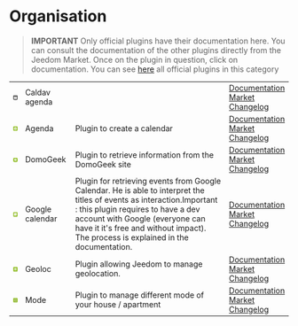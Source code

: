 
# Organisation


>**IMPORTANT**
>Only official plugins have their documentation here. You can consult the documentation of the other plugins directly from the Jeedom Market. Once on the plugin in question, click on documentation.
>You can see [here](https://market.jeedom.com/index.php?v=d&p=market&type=plugin&categorie=organization) all official plugins in this category


| | | | |
|--- | --- | --- | ---|
|<img src="caldav/caldav_icon.png" class="pluginLogo" width="100" />|Caldav agenda||[Documentation](caldav/index)<br/>[Market](https://market.jeedom.com/index.php?v=d&p=market_display&id=1149)<br/>[Changelog](caldav/changelog)|
|<img src="calendar/calendar_icon.png" class="pluginLogo" width="100" />|Agenda|Plugin to create a calendar|[Documentation](calendar/index)<br/>[Market](https://market.jeedom.com/index.php?v=d&p=market_display&id=57)<br/>[Changelog](calendar/changelog)|
|<img src="domogeek/domogeek_icon.png" class="pluginLogo" width="100" />|DomoGeek|Plugin to retrieve information from the DomoGeek site|[Documentation](domogeek/index)<br/>[Market](https://market.jeedom.com/index.php?v=d&p=market_display&id=250)<br/>[Changelog](domogeek/changelog)|
|<img src="gCalendar/gCalendar_icon.png" class="pluginLogo" width="100" />|Google calendar|Plugin for retrieving events from Google Calendar. He is able to interpret the titles of events as interaction.Important : this plugin requires to have a dev account with Google (everyone can have it it's free and without impact). The process is explained in the documentation. |[Documentation](gCalendar/index)<br/>[Market](https://market.jeedom.com/index.php?v=d&p=market_display&id=3318)<br/>[Changelog](gCalendar/changelog)|
|<img src="geoloc/geoloc_icon.png" class="pluginLogo" width="100" />|Geoloc|Plugin allowing Jeedom to manage geolocation.|[Documentation](geoloc/index)<br/>[Market](https://market.jeedom.com/index.php?v=d&p=market_display&id=12)<br/>[Changelog](geoloc/changelog)|
|<img src="mode/mode_icon.png" class="pluginLogo" width="100" />|Mode|Plugin to manage different mode of your house / apartment|[Documentation](mode/index)<br/>[Market](https://market.jeedom.com/index.php?v=d&p=market_display&id=1929)<br/>[Changelog](mode/changelog)|
